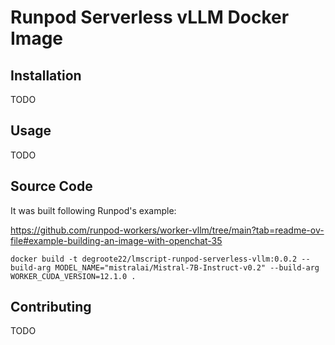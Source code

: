 # Runpod Serverless vLLM Docker Image

## Installation

TODO

## Usage

TODO

## Source Code

It was built following Runpod's example:

https://github.com/runpod-workers/worker-vllm/tree/main?tab=readme-ov-file#example-building-an-image-with-openchat-35

```
docker build -t degroote22/lmscript-runpod-serverless-vllm:0.0.2 --build-arg MODEL_NAME="mistralai/Mistral-7B-Instruct-v0.2" --build-arg WORKER_CUDA_VERSION=12.1.0 .
```

## Contributing

TODO
